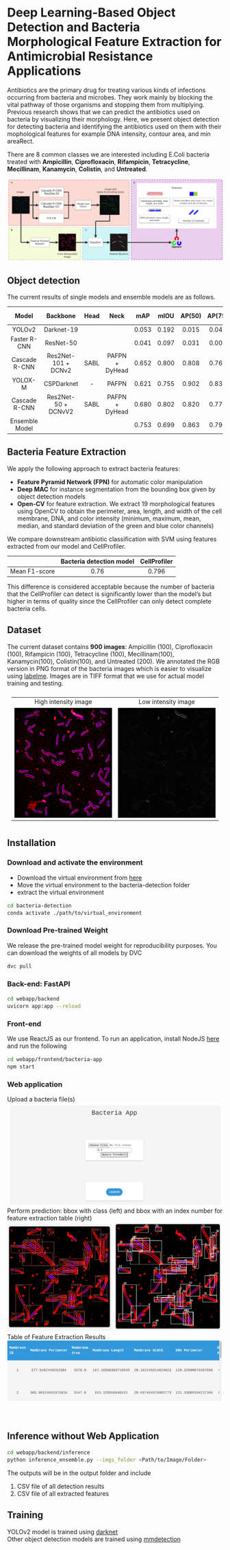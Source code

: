 # Deep Learning-Based Object Detection and Bacteria Morphological Feature Extraction for Antimicrobial Resistance Applications


Antibiotics are the primary drug for treating various kinds of infections occurring from bacteria and microbes.
They work mainly by blocking the vital pathway of those organisms and stopping them from multiplying. Previous
research shows that we can predict the antibiotics used on bacteria by visualizing their morphology. Here,
we present object detection for detecting bacteria and identifying the antibiotics used on them with their mophological
features for example DNA intensity, contour area, and min areaRect.

There are 8 common classes we are interested including E.Coli bacteria treated with **Ampicillin**, **Ciprofloxacin**, **Rifampicin**,
**Tetracycline**, **Mecillinam**, **Kanamycin**, **Colistin**, and **Untreated**.

<img src="./Bacteria_images/readme_image/diagram.png"/>

## Object detection

The current results of single models and ensemble models are as follows.


| Model                    | Backbone             | Head | Neck           | mAP   | mIOU  | AP(50) | AP(75) | AP (medium) | AP (large) | Config| Checkpoint| 
|:---:|:---:|:---:|:---:|:---:|:---:|:---:|:---:|:---:|:---:|:---:|:---:|
| YOLOv2              | Darknet-19  |  |   | 0.053 | 0.192 | 0.015  | 0.048  | 0.102       | 0.140      | [config](web-app/backend/yolov2_config)| [ckpt](https://drive.google.com/file/d/1Tm3xWxKgweq94iSd2b0Zl3Gpu9vxX1Dv/view?usp=sharing)|
| Faster R-CNN             | ResNet-50  | | | 0.041 | 0.097 | 0.031  | 0.005  | 0.045       | 0.325      | [config](https://drive.google.com/file/d/1cZlr8xFpUF4yewmXtlNVz6fdCepzM2n1/view?usp=sharing)| [ckpt](https://drive.google.com/file/d/1pXOvyey2I5_r2dXaTC-Cx0Kd2LHt8sC3/view?usp=drive_link)|
| Cascade R-CNN             | Res2Net-101 + DCNv2  | SABL | PAFPN + DyHead | 0.652 | 0.800 | 0.808  | 0.762  | 0.677       | 0.692      | [config](web-app/backend/mmdetection/configs/bacteria_r2_101dcn_dyhead.py)| [ckpt](https://drive.google.com/file/d/15cg_AlEWRoOmPVp9NZh-VrgWe-SZq_8a/view?usp=sharing)|
| YOLOX-M                  | CSPDarknet | -    | PAFPN          | 0.621 | 0.755 | 0.902  | 0.835  | 0.711       | 0.796      | [config](web-app/backend/mmdetection/configs/bacteria_yolox_m_8x8_300e_coco.py)| [ckpt](https://drive.google.com/file/d/1Avfl5Wi_Og0pjBVuUAvvOMdkVQ_Gy-6O/view?usp=sharing)|
| Cascade R-CNN             | Res2Net-50 + DCNvV2   | SABL | PAFPN + DyHead | 0.680 | 0.802 | 0.820  | 0.779  | 0.704       | 0.628      | [config](web-app/backend/mmdetection/configs/bacteria_r2_50dcn_dyhead.py)| [ckpt](https://drive.google.com/file/d/1PMbpZXUvjLWMXvpYIGzoiBLNzCPPN8jb/view?usp=sharing)|
| Ensemble Model |    |  |  | 0.753 | 0.699 | 0.863   | 0.796  | 0.717       | 0.675      |  |  |

## Bacteria Feature Extraction

We apply the following approach to extract bacteria features:

- **Feature Pyramid Network (FPN)** for automatic color manipulation
- **Deep MAC** for instance segmentation from the bounding box given by object detection models
- **Open-CV** for feature extraction. We extract 19 morphological features using
  OpenCV to obtain the perimeter, area, length, and width of the cell membrane, DNA, and color intensity (minimum, maximum, mean, median, and standard deviation of the green and blue color channels)

We compare downstream antibiotic classification with SVM using features extracted from our model and CellProfiler.

|               | Bacteria detection model | CellProfiler |
|:---------------:|:---------------:|:---------------:|
| Mean F1-score | 0.76                     | 0.796        |

This difference is considered acceptable because the number of bacteria that the CellProfiler can detect is significantly lower than the model’s but higher in terms of quality since the CellProfiler can only detect complete bacteria cells.

## Dataset

The current dataset contains **900 images**: Ampicillin (100), Ciprofloxacin (100), Rifampicin (100), Tetracycline (100), Mecillinam(100), Kanamycin(100), Colistin(100), and Untreated (200). We annotated the RGB version in PNG format of the bacteria images which is easier to visualize using [labelme](https://github.com/wkentaro/labelme). Images are in TIFF format that we use for actual model training and testing.

<table style="padding:10px">
  <tr>
    <td style="text-align:center"> High intensity image </td>
    <td style="text-align:center"> Low intensity image </td>
  <tr>
    <td> 
         <img src="./Bacteria_images/readme_image/high_intensity_untreat.png"  alt="1" width = 256px height = 256px >
    </td>
      
  <td>
         <img src="./Bacteria_images/readme_image/low_intensity_untreat.png"  alt="1" width = 256px height = 256px >
  </td>
    
   <!--<td><img src="./Scshot/trip_end.png" align="right" alt="4" width =  279px height = 496px></td>-->
  </tr>
</table>


## Installation 

### Download and activate the environment
- Download the virtual environment from [here](https://drive.google.com/file/d/1EwfR__0LvSdsA8pa6B21qJLy-YM7r81A/view?usp=sharing)
- Move the virtual environment to the bacteria-detection folder
- extract the virtual environment

``` sh
cd bacteria-detection
conda activate ./path/to/virtual_environment
```

### Download Pre-trained Weight

We release the pre-trained model weight for reproducibility purposes. You can download the weights of all models by DVC

``` sh
dvc pull
```

### Back-end: FastAPI

```sh
cd webapp/backend
uvicorn app:app --reload
```

### Front-end

We use ReactJS as our frontend. To run an application, install NodeJS [here](https://nodejs.org/en) and run the following

```sh
cd webapp/frontend/bacteria-app
npm start
```

### Web application

<table style="padding:10px">
  <tr>
    Upload a bacteria file(s)
    <img src="./Bacteria_images/readme_image/webapp_only.png"/>
  <tr>
    Perform prediction: bbox with class (left) and bbox with an index number for feature extraction table (right)
    <img src="./Bacteria_images/readme_image/webapp_img.png"
  <tr>
    Table of Feature Extraction Results
    <img src="./Bacteria_images/readme_image/webapp_table.png"/>
</table>

## Inference without Web Application

```sh
cd webapp/backend/inference
python inference_ensemble.py --imgs_folder <Path/to/Image/Folder>
```

The outputs will be in the output folder and include
1. CSV file of all detection results
2. CSV file of all extracted features

## Training 

YOLOv2 model is trained using [darknet](https://github.com/pjreddie/darknet)\
Other object detection models are trained using [mmdetection](https://github.com/open-mmlab/mmdetection)

